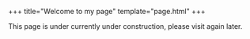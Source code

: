 +++
title="Welcome to my page"
template="page.html"
+++

This page is under currently under construction, please visit again later.
